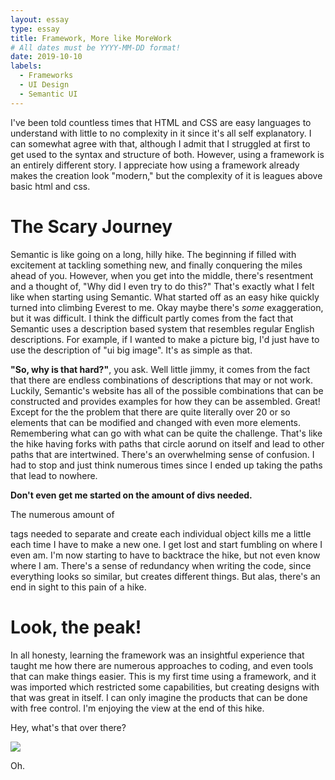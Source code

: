 ```yaml
---
layout: essay
type: essay
title: Framework, More like MoreWork
# All dates must be YYYY-MM-DD format!
date: 2019-10-10
labels:
  - Frameworks
  - UI Design
  - Semantic UI
---
```

I've been told countless times that HTML and CSS are easy languages to understand with little to no complexity in it since it's all self explanatory. I can somewhat agree with that, although I admit that I struggled at first to get used to the syntax and structure of both. However, using a framework is an entirely different story. I appreciate how using a framework already makes the creation look "modern," but the complexity of it is leagues above basic html and css.

# The Scary Journey # 
Semantic is like going on a long, hilly hike. The beginning if filled with excitement at tackling something new, and finally conquering the miles ahead of you. However, when you get into the middle, there's resentment and a thought of, "Why did I even try to do this?" That's exactly what I felt like when starting using Semantic. What started off as an easy hike quickly turned into climbing Everest to me. Okay maybe there's <i>some</i> exaggeration, but it was difficult. I think the difficult partly comes from the fact that Semantic uses a description based system that resembles regular English descriptions. For example, if I wanted to make a picture big, I'd just have to use the description of "ui big image". It's as simple as that. 

<b>"So, why is that hard?"</b>, you ask. Well little jimmy, it comes from the fact that there are endless combinations of descriptions that may or not work. Luckily, Semantic's website has all of the possible combinations that can be constructed and provides examples for how they can be assembled. Great! Except for the the problem that there are quite literally over 20 or so elements that can be modified and changed with even more elements. Remembering what can go with what can be quite the challenge. That's like the hike having forks with paths that circle aorund on itself and lead to other paths that are intertwined. There's an overwhelming sense of confusion. I had to stop and just think numerous times since I ended up taking the paths that lead to nowhere.

<b>Don't even get me started on the amount of divs needed.</b>

The numerous amount of <i><div></i> tags needed to separate and create each individual object kills me a little each time I have to make a new one. I get lost and start fumbling on where I even am. I'm now starting to have to backtrace the hike, but not even know where I am. There's a sense of redundancy when writing the code, since everything looks so similar, but creates different things. But alas, there's an end in sight to this pain of a hike.

# Look, the peak! #
In all honesty, learning the framework was an insightful experience that taught me how there are numerous approaches to coding, and even tools that can make things easier. This is my first time using a framework, and it was imported which restricted some capabilities, but creating designs with that was great in itself. I can only imagine the products that can be done with free control. I'm enjoying the view at the end of this hike. 

Hey, what's that over there?

<img class="ui image" src="{{ site.baseurl }}/images/frameworkmeme.jpg">

Oh.
